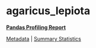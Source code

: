 # agaricus_lepiota

[**Pandas Profiling Report**](https://epistasislab.github.io/penn-ml-benchmarks/profile/agaricus_lepiota.html)

[Metadata](metadata.yaml) | [Summary Statistics](summary_stats.csv)

